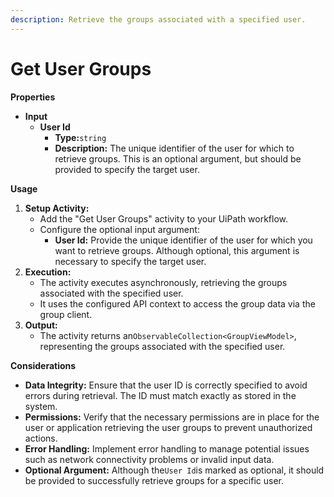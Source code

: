 ```yaml
---
description: Retrieve the groups associated with a specified user.
---
```


# Get User Groups

**Properties**

* **Input**
  * **User Id**
    * **Type:**`string`
    * **Description:** The unique identifier of the user for which to retrieve groups. This is an optional argument, but should be provided to specify the target user.

**Usage**

1. **Setup Activity:**
   * Add the "Get User Groups" activity to your UiPath workflow.
   * Configure the optional input argument:
     * **User Id:** Provide the unique identifier of the user for which you want to retrieve groups. Although optional, this argument is necessary to specify the target user.
2. **Execution:**
   * The activity executes asynchronously, retrieving the groups associated with the specified user.
   * It uses the configured API context to access the group data via the group client.
3. **Output:**
   * The activity returns an`ObservableCollection<GroupViewModel>`, representing the groups associated with the specified user.

**Considerations**

* **Data Integrity:** Ensure that the user ID is correctly specified to avoid errors during retrieval. The ID must match exactly as stored in the system.
* **Permissions:** Verify that the necessary permissions are in place for the user or application retrieving the user groups to prevent unauthorized actions.
* **Error Handling:** Implement error handling to manage potential issues such as network connectivity problems or invalid input data.
* **Optional Argument:** Although the`User Id`is marked as optional, it should be provided to successfully retrieve groups for a specific user.
